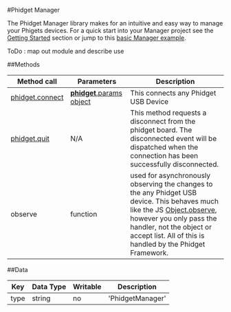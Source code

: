 #Phidget Manager

The Phidget Manager library makes for an intuitive and easy way to manage your Phigets devices. For a quick start into your Manager project see the [Getting Started](https://github.com/RIAEvangelist/node-phidget-API/blob/master/docs/Manager.md#GettingStarted) section or jump to this [basic Manager example](https://github.com/RIAEvangelist/node-phidget-API/blob/master/examples/manager.js).

ToDo : map out module and describe use

##Methods

|Method call|Parameters|Description|
|---|---|---|
|[phidget.connect](https://github.com/RIAEvangelist/node-phidget-API/blob/master/docs/Phidget.md#connecting--phidgetparams)|[__phidget__.params object](https://github.com/RIAEvangelist/node-phidget-API/blob/master/docs/Phidget.md#connecting--phidgetparams)|This connects any Phidget USB Device|
|[phidget.quit](https://github.com/RIAEvangelist/node-phidget-API/blob/master/docs/Phidget.md#methods)|N/A |This method requests a disconnect from the phidget board.  The disconnected event will be dispatched when the connection has been successfully disconnected.|
|observe|function|used for asynchronously observing the changes to the any Phidget USB device. This behaves much like the JS [Object.observe](https://developer.mozilla.org/en-US/docs/Web/JavaScript/Reference/Global_Objects/Object/observe), however you only pass the handler, not the object or accept list. All of this is handled by the Phidget Framework.|

##Data

|Key|Data Type|Writable|Description|
|---|---|---|---|
|type|string|no|'PhidgetManager'|

